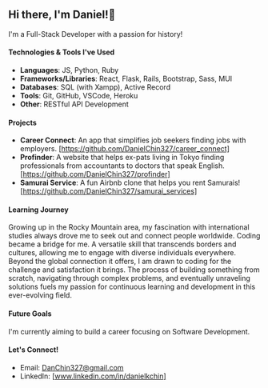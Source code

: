 ## Hi there, I'm Daniel!👋

I'm a Full-Stack Developer with a passion for history!

#### Technologies & Tools I've Used
- **Languages**: JS, Python, Ruby
- **Frameworks/Libraries**: React, Flask, Rails, Bootstrap, Sass, MUI
- **Databases**: SQL (with Xampp), Active Record
- **Tools**: Git, GitHub, VSCode, Heroku
- **Other**: RESTful API Development
  
#### Projects
- **Career Connect**: An app that simplifies job seekers finding jobs with employers. [https://github.com/DanielChin327/career_connect] 
- **Profinder**: A website that helps ex-pats living in Tokyo finding professionals from accountants to doctors that speak English. [https://github.com/DanielChin327/profinder]
- **Samurai Service**: A fun Airbnb clone that helps you rent Samurais! [https://github.com/DanielChin327/samurai_services]

#### Learning Journey
Growing up in the Rocky Mountain area, my fascination with international studies always drove me to seek out and connect people worldwide. Coding became a bridge for me. A versatile skill that transcends borders and cultures, allowing me to engage with diverse individuals everywhere. Beyond the global connection it offers, I am drawn to coding for the challenge and satisfaction it brings. The process of building something from scratch, navigating through complex problems, and eventually unraveling solutions fuels my passion for continuous learning and development in this ever-evolving field.

#### Future Goals
I'm currently aiming to build a career focusing on Software Development.

#### Let's Connect!
- Email: DanChin327@gmail.com
- LinkedIn: [www.linkedin.com/in/danielkchin]



